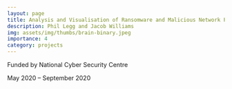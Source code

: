 ```yaml
---
layout: page
title: Analysis and Visualisation of Ransomware and Malicious Network Propagation
description: Phil Legg and Jacob Williams
img: assets/img/thumbs/brain-binary.jpeg
importance: 4
category: projects
---
```


Funded by National Cyber Security Centre

May 2020 – September 2020
